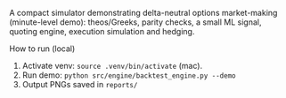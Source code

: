 A compact simulator demonstrating delta-neutral options market-making (minute-level demo): theos/Greeks, parity checks, a small ML signal, quoting engine, execution simulation and hedging.

How to run (local)
1. Activate venv: `source .venv/bin/activate` (mac).
2. Run demo: `python src/engine/backtest_engine.py --demo`
3. Output PNGs saved in `reports/`

